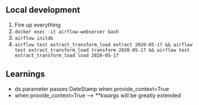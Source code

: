 ## Local development

1. Fire up everything
2. `docker exec -it airflow-webserver bash`
3. `airflow initdb`
4. `airflow test extract_transform_load extract 2020-05-17 && airflow test extract_transform_load transform 2020-05-17 && airflow test extract_transform_load load 2020-05-17`

## Learnings
- ds parameter passes DateStamp when provide_context=True
- when provide_context=True --> \*\*kwargs will be greatly extended
